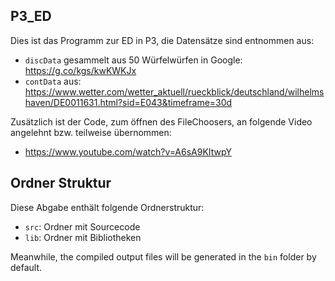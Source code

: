 ## P3_ED

Dies ist das Programm zur ED in P3, die Datensätze sind entnommen aus:
- `discData` gesammelt aus 50 Würfelwürfen in Google: https://g.co/kgs/kwKWKJx
- `contData` aus: https://www.wetter.com/wetter_aktuell/rueckblick/deutschland/wilhelmshaven/DE0011631.html?sid=E043&timeframe=30d

Zusätzlich ist der Code, zum öffnen des FileChoosers, an folgende Video angelehnt bzw. teilweise übernommen:
- https://www.youtube.com/watch?v=A6sA9KItwpY

## Ordner Struktur

Diese Abgabe enthält folgende Ordnerstruktur:

- `src`: Ordner mit Sourcecode
- `lib`: Ordner mit Bibliotheken

Meanwhile, the compiled output files will be generated in the `bin` folder by default.
